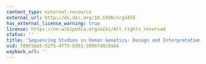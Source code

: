 ```yaml
---
content_type: external-resource
external_url: http://dx.doi.org/10.1038/nrg3455
has_external_license_warning: true
license: https://en.wikipedia.org/wiki/All_rights_reserved
status: ''
title: 'Sequencing Studies in Human Genetics: Design and Interpretation'
uid: f89f56e5-52f6-4f75-8361-3990f40c0ab4
wayback_url: ''
---
```

